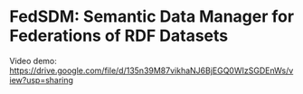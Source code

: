 # FedSDM: Semantic Data Manager for Federations of RDF Datasets

Video demo: https://drive.google.com/file/d/135n39M87vikhaNJ6BjEGQ0WIzSGDEnWs/view?usp=sharing
